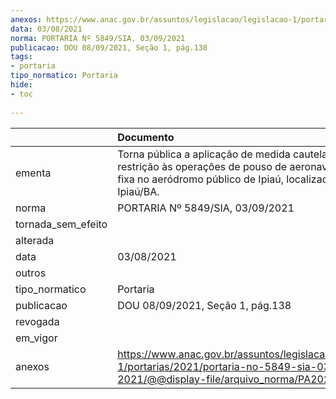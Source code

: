 ```yaml
---
anexos: https://www.anac.gov.br/assuntos/legislacao/legislacao-1/portarias/2021/portaria-no-5849-sia-03-09-2021/@@display-file/arquivo_norma/PA2021-5849.pdf
data: 03/08/2021
norma: PORTARIA Nº 5849/SIA, 03/09/2021
publicacao: DOU 08/09/2021, Seção 1, pág.138
tags:
- portaria
tipo_normatico: Portaria
hide: 
- toc 
 
---
```


|                    | Documento                                                                                                                                                       |
|:-------------------|:----------------------------------------------------------------------------------------------------------------------------------------------------------------|
| ementa             | Torna pública a aplicação de medida cautelar de restrição às operações de pouso de aeronaves de asa fixa no aeródromo público de Ipiaú, localizado em Ipiaú/BA. |
| norma              | PORTARIA Nº 5849/SIA, 03/09/2021                                                                                                                                |
| tornada_sem_efeito |                                                                                                                                                                 |
| alterada           |                                                                                                                                                                 |
| data               | 03/08/2021                                                                                                                                                      |
| outros             |                                                                                                                                                                 |
| tipo_normatico     | Portaria                                                                                                                                                        |
| publicacao         | DOU 08/09/2021, Seção 1, pág.138                                                                                                                                |
| revogada           |                                                                                                                                                                 |
| em_vigor           |                                                                                                                                                                 |
| anexos             | https://www.anac.gov.br/assuntos/legislacao/legislacao-1/portarias/2021/portaria-no-5849-sia-03-09-2021/@@display-file/arquivo_norma/PA2021-5849.pdf            |